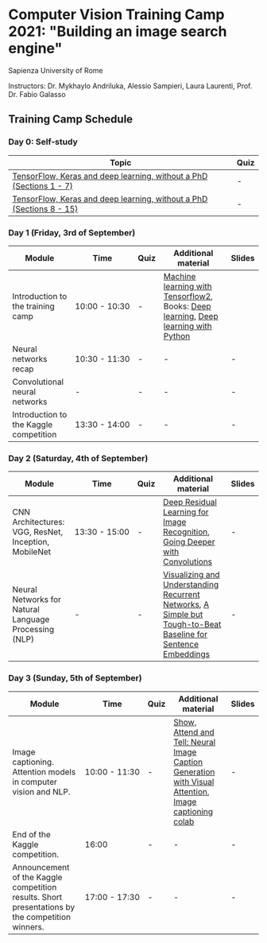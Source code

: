 # Computer Vision Training Camp 2021: "Building an image search engine"
Sapienza University of Rome

Instructors: Dr. Mykhaylo Andriluka, Alessio Sampieri, Laura Laurenti, Prof. Dr. Fabio Galasso

## Training Camp Schedule 

### Day 0: Self-study 

| Topic  | Quiz | 
|--- |--- |
| [TensorFlow, Keras and deep learning, without a PhD (Sections 1 - 7)](https://codelabs.developers.google.com/codelabs/cloud-tensorflow-mnist) | - | 
| [TensorFlow, Keras and deep learning, without a PhD (Sections 8 - 15)](https://codelabs.developers.google.com/codelabs/cloud-tensorflow-mnist/#7)| - | 



### Day 1 (Friday, 3rd of September)

| Module | Time | Quiz | Additional material |  Slides  |
|--- |--- | --- | --- |  --- | 
| Introduction to the training camp  |<nobr>10:00 - 10:30</nobr>| - | [Machine learning with Tensorflow2](https://www.tensorflow.org/resources/learn-ml/basics-of-machine-learning), Books: [Deep learning](https://www.deeplearningbook.org/), [Deep learning with Python](https://www.manning.com/books/deep-learning-with-python#toc) | | 
| Neural networks recap  |<nobr>10:30 - 11:30</nobr>| - | - | - | 
| Convolutional neural networks | - | - | - | - | 
| Introduction to the Kaggle competition |<nobr>13:30 - 14:00</nobr>| - | - | - | 


### Day 2 (Saturday, 4th of September)

| Module | Time | Quiz | Additional material |  Slides  |
|--- |--- | --- | --- |  --- | 
| CNN Architectures: VGG, ResNet, Inception, MobileNet | <nobr>13:30 - 15:00</nobr> | - | [Deep Residual Learning for Image Recognition](https://arxiv.org/abs/1512.03385), [Going Deeper with Convolutions](https://arxiv.org/abs/1409.4842) |- | 
| Neural Networks for Natural Language Processing (NLP) | - | - | [Visualizing and Understanding Recurrent Networks](https://arxiv.org/pdf/1506.02078.pdf), [A Simple but Tough-to-Beat Baseline for Sentence Embeddings](https://openreview.net/forum?id=SyK00v5xx)  |- | 

### Day 3 (Sunday, 5th of September)

| Module | Time | Quiz | Additional material |  Slides |
|--- |--- | --- | --- |  --- | 
| Image captioning. Attention models in computer vision and NLP. |<nobr>10:00 - 11:30</nobr>| - | [Show, Attend and Tell: Neural Image Caption Generation with Visual Attention](https://arxiv.org/abs/1502.03044), [Image captioning colab](https://colab.sandbox.google.com/github/tensorflow/docs/blob/master/site/en/tutorials/text/image_captioning.ipynb) | - | 
| End of the Kaggle competition. | 16:00  | - | - | - | 
| Announcement of the Kaggle competition results. Short presentations by the competition winners. |<nobr>17:00 - 17:30</nobr>| - | - | - | 
